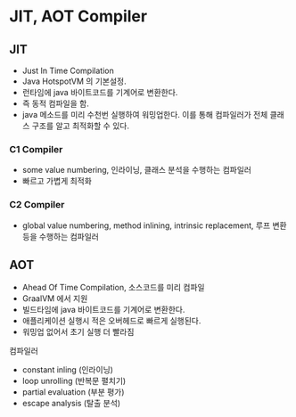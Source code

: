 # JIT, AOT Compiler



## JIT

- Just In Time Compilation
- Java HotspotVM 의 기본설정.
- 런타임에 java 바이트코드를 기계어로 변환한다.
- 즉 동적 컴파일을 함.
- java 메소드를 미리 수천번 실행하여 워밍업한다. 이를 통해 컴파일러가 전체 클래스 구조를 알고 최적화할 수 있다.



### C1 Compiler

- some value numbering, 인라이닝, 클래스 분석을 수행하는 컴파일러
- 빠르고 가볍게 최적화

### C2 Compiler

- global value numbering, method inlining, intrinsic replacement, 루프 변환 등을 수행하는 컴파일러



## AOT

- Ahead Of Time Compilation, 소스코드를 미리 컴파일
- GraalVM 에서 지원
- 빌드타임에 java 바이트코드를 기계어로 변환한다.
- 애플리케이션 실행시 적은 오버헤드로 빠르게 실행된다.
- 워밍업 없어서 초기 실행 더 빨라짐





컴파일러

- constant inling (인라이닝)
- loop unrolling (반복문 펼치기)
- partial evaluation (부분 평가)
- escape analysis (탈출 분석)



